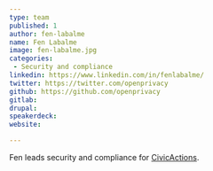 ```yaml
---
type: team
published: 1
author: fen-labalme
name: Fen Labalme
image: fen-labalme.jpg
categories:
 - Security and compliance
linkedin: https://www.linkedin.com/in/fenlabalme/
twitter: https://twitter.com/openprivacy
github: https://github.com/openprivacy
gitlab: 
drupal: 
speakerdeck: 
website: 

---
```


Fen leads security and compliance for [CivicActions](https://civicactions.com).